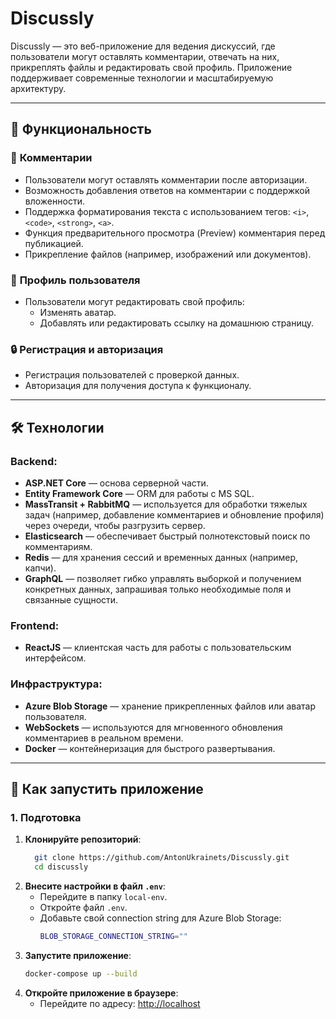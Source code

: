 # Discussly

Discussly — это веб-приложение для ведения дискуссий, где пользователи могут оставлять комментарии, отвечать на них, прикреплять файлы и редактировать свой профиль. Приложение поддерживает современные технологии и масштабируемую архитектуру.

---

## 🔑 **Функциональность**

### 📝 **Комментарии**
- Пользователи могут оставлять комментарии после авторизации.
- Возможность добавления ответов на комментарии с поддержкой вложенности.
- Поддержка форматирования текста с использованием тегов: `<i>`, `<code>`, `<strong>`, `<a>`.
- Функция предварительного просмотра (Preview) комментария перед публикацией.
- Прикрепление файлов (например, изображений или документов).

### 👤 **Профиль пользователя**
- Пользователи могут редактировать свой профиль:
  - Изменять аватар.
  - Добавлять или редактировать ссылку на домашнюю страницу.

### 🔒 **Регистрация и авторизация**
- Регистрация пользователей с проверкой данных.
- Авторизация для получения доступа к функционалу.

---

## 🛠️ **Технологии**

### Backend:
- **ASP.NET Core** — основа серверной части.
- **Entity Framework Core** — ORM для работы с MS SQL.
- **MassTransit + RabbitMQ** — используется для обработки тяжелых задач (например, добавление комментариев и обновление профиля) через очереди, чтобы разгрузить сервер.
- **Elasticsearch** — обеспечивает быстрый полнотекстовый поиск по комментариям.
- **Redis** — для хранения сессий и временных данных (например, капчи).
- **GraphQL** — позволяет гибко управлять выборкой и получением конкретных данных, запрашивая только необходимые поля и связанные сущности.

### Frontend:
- **ReactJS** — клиентская часть для работы с пользовательским интерфейсом.

### Инфраструктура:
- **Azure Blob Storage** — хранение прикрепленных файлов или аватар пользователя.
- **WebSockets** — используются для мгновенного обновления комментариев в реальном времени.
- **Docker** — контейнеризация для быстрого развертывания.

---

## 🚀 **Как запустить приложение**

### 1. Подготовка
1. **Клонируйте репозиторий**:
    ```bash
      git clone https://github.com/AntonUkrainets/Discussly.git
      cd discussly
    ```
2. **Внесите настройки в файл `.env`**:
    - Перейдите в папку `local-env`.
    - Откройте файл `.env`.
    - Добавьте свой connection string для Azure Blob Storage:
        ```bash
        BLOB_STORAGE_CONNECTION_STRING=""
        ```
3. **Запустите приложение**:
    ```bash
    docker-compose up --build
    ```
4. **Откройте приложение в браузере**:
    - Перейдите по адресу: [http://localhost](http://localhost)